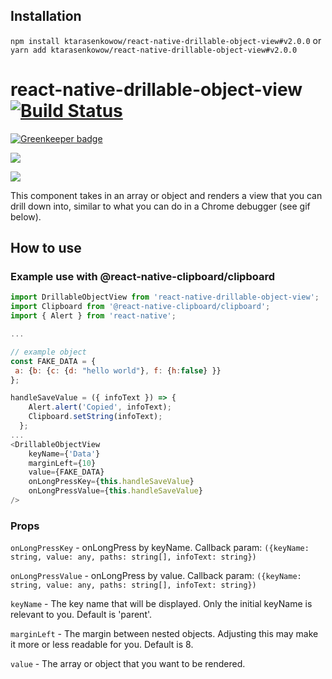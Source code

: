 ## Installation
```npm install ktarasenkowow/react-native-drillable-object-view#v2.0.0``` or ```yarn add ktarasenkowow/react-native-drillable-object-view#v2.0.0```


# react-native-drillable-object-view [![Build Status](https://travis-ci.org/newtonry/react-native-drillable-object-view.svg?branch=master)](https://travis-ci.org/newtonry/react-native-drillable-object-view)

[![Greenkeeper badge](https://badges.greenkeeper.io/newtonry/react-native-drillable-object-view.svg)](https://greenkeeper.io/)

![](https://github.com/ktarasenkowow/react-native-drillable-object-view/blob/master/example/data.png)

![](https://github.com/ktarasenkowow/react-native-drillable-object-view/blob/master/example/copied.png)

This component takes in an array or object and renders a view that you can drill down into, similar to what you can do in a Chrome debugger (see gif below).



## How to use

### Example use with @react-native-clipboard/clipboard
```js
import DrillableObjectView from 'react-native-drillable-object-view';
import Clipboard from '@react-native-clipboard/clipboard';
import { Alert } from 'react-native';

...

// example object
const FAKE_DATA = {
 a: {b: {c: {d: "hello world"}, f: {h:false} }}
};

handleSaveValue = ({ infoText }) => {
    Alert.alert('Copied', infoText);
    Clipboard.setString(infoText);
  };
...
<DrillableObjectView
    keyName={'Data'}
    marginLeft={10}
    value={FAKE_DATA}
    onLongPressKey={this.handleSaveValue}
    onLongPressValue={this.handleSaveValue}
/>
```
### Props

```onLongPressKey``` - onLongPress by keyName. Callback param: ```({keyName: string, value: any, paths: string[], infoText: string})```

```onLongPressValue``` - onLongPress by value. Callback param: ```({keyName: string, value: any, paths: string[], infoText: string})```

```keyName``` - The key name that will be displayed. Only the initial keyName is relevant to you. Default is 'parent'.

```marginLeft``` - The margin between nested objects. Adjusting this may make it more or less readable for you. Default is 8.

```value``` - The array or object that you want to be rendered.
